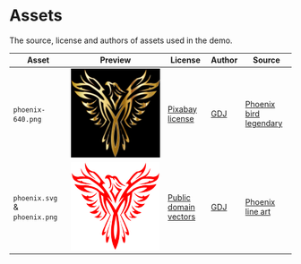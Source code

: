 Assets
======

The source, license and authors of assets used in the demo.

| Asset| Preview  	| License  	| Author   	| Source |
|---	|---	|---	|---	|---	|
|`phoenix-640.png`|<img src="phoenix-640.png"> | [Pixabay license](https://pixabay.com/service/license/) | [GDJ](https://pixabay.com/users/gdj-1086657/) | [Phoenix bird legendary](https://pixabay.com/vectors/phoenix-bird-legendary-mythical-1301889/)
|`phoenix.svg` & `phoenix.png`|<img src="phoenix.svg"> | [Public domain vectors](https://publicdomainvectors.org/en/public-domain/) | [GDJ](https://openclipart.org/detail/228829/phoenix-line-art) | [Phoenix line art](https://publicdomainvectors.org/en/free-clipart/Phoenix-line-art/79225.html)

